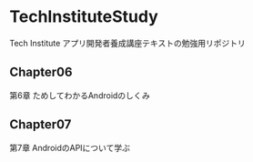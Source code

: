 # TechInstituteStudy
Tech Institute アプリ開発者養成講座テキストの勉強用リポジトリ
## Chapter06
第6章 ためしてわかるAndroidのしくみ

## Chapter07
第7章 AndroidのAPIについて学ぶ
